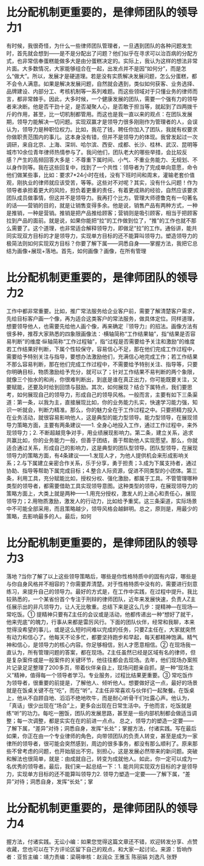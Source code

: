 # 比分配机制更重要的，是律师团队的领导力1

有时候，我很奇怪，为什么一些律师团队管理者，一旦遇到团队的各种问题发生时，首先就会想到——是不是分配出了问题？他们似乎在寻求可以治百病的分配方式，也非常信奉蛋糕能做多大是由分蛋糕决定的。实际上，我认为这样的想法非常片面。大多数情况，大家能够组合在一起，出发点并不是因“如何分”，而是怎么“做大”。所以，发展才是硬道理。若是没有实质解决发展问题，怎么分蛋糕，都不会令人满意。如果是解决发展问题，自然就会遇到，类似如何获客、业务选择、品牌建设、内部分工、考核机制等一系列难题。而这些领域对于只懂业务的律师而言，都非常棘手。因此，大多时候，一个健康发展的团队，需要一个强有力的领导者来决断。他是否干劲十足，是否凝聚人心，是否敢于担当等，就起到了四两拨千斤的作用，甚至，比一切机制都管用。而这也是我一直以来的观点：在团队发展期，领导力能解决一切问题。实现双赢才是领导力很多刚刚作为管理者的人，会误认为，领导力是种职位权力。比如，我花了钱，聘任你加入了团队，我就有权要求你做职责范围内的事儿。这本身没有错，但并不是领导力的体现。我曾发起过一次调研，来自北京、上海、深圳、哈尔滨、西安、成都、长沙、桂林、武汉、昆明等城市10余位青年律师热情参与了。我问他们，团队老大的哪些举措，会比较反感？产生的高频回答大多是：不尊重下属时间、小气、不重业务能力、无规划、不以身作则等。我在这些回复中，找到了一个共性：领导者为了完成单向意愿，命令他们做某些事，比如：要求7*24小时在线，没有下班时间和周末，灌输老套价值观，刚执业的律师就应该受苦，等等。这些对不对呢？其实，没有什么问题！作为领导者承担着更大的风险，担负着更重的责任，有着更成熟的经验，自然应该要求团队成员做事情，但这并不是领导力。我再打个比方。管理大师德鲁克有一句著名的话——营销的目的，就是让销售变得多余。他是说，销售产品有两种方式，一种是推销，一种是营销。推销是把产品推给顾客；营销则是吸引顾客，相当于把顾客拉到产品的面前。就是说，如果你能把“拉”的工作做到位了，“推”的工作也就不那么需要了。这个道理，也非常适合解释领导力，即做足“拉”的工作。通俗讲，能共同实现双方目标的才是领导力，实现单方目标的还不能算叫领导力。塑造领导力的极简法则如何实现双方目标？你要了解下属——洞悉自身——掌握方法，我把它总结为画像+展现+落地。首先，如何画像？画像，在所有管理

# 比分配机制更重要的，是律师团队的领导力2

工作中都非常重要。比如，推广常法服务给企业客户前，需要了解清楚客户需求，先给目标客户画一个像，再为适合这类客户的常法服务，做具体定位。同样道理，想要领导他人，也需要先给他人画个像，再来确定『领导力』的招法。画像方法有很多种，推荐大家熟悉的四象限画像法：·横轴简称“工作结果轴”，指“结果是否容易判断”的维度·纵轴简称“工作过程轴”，指“过程是否需要给予关注和激励”的维度若工作结果好判断，下属个性较保守，容易信心不足，那在他们完成工作过程中，需要给予特别关注与指导，要想办法激励他们，充满信心地完成工作；若工作结果不那么容易判断，那在他们完成工作过程中，不需要给予特别关注、指导等，只要你明确目标，物质激励给予充分，就可以了；针对工作结果不易判断的两个象限，就像三个抬水的和尚，你很难判断出，到底是谁在真正出力，你可能既要关注，又要赋能，还要及时给到回馈与鼓励。其次，如何展现？结合下属特点，我们要思考，如何展现自己的领导力，形成自己的领导风格。一般而言，主要有如下三条渠道：第一条，以我为主，直接展现比如，你的业务能力扎实，快速学习能力强，知识一听就会，判断力精准。那么，你的魅力全在于工作过程之中。只要把精力投入在业务活动，就很容易影响他人，这是典型的能力型领导。能力型领导，在展现领导力策略方面，主要有两条建议——1. 全身心地投入工作，通过工作过程中，来外现领导力；2. 不断超越竞争对手，用业绩展现影响力。第二条，建立关系，追求共赢比如，你的业务能力一般，但善于团结，善于帮助他人实现愿望。那么，你就适合通过关系，形成自己的影响力，这是典型的团队型领导。团队型领导，在展现领导力的策略方面，有4条建议——1.发现人才，为他人提供机会来形成影响关系；2.与下属建立亲密合作关系，乐于分享，勇于担责；3.成为下属支持者，通过协助、指导等帮助下属完成目标；4.整合人际资源，促进不同类型的小团体。第三条，利用工具，充分赋能比如，授权分权、强化激励，都属于工具。不管管理哪种类型的领导者，都需要借助工具实现领导意图。这种类型的领导，在展现领导力的策略方面上，大类上就是两种——1.用充分授权，激发人的上进心和责任心，展现领导力；2.用物质激励，激发人的行动力，比如给予重奖。这三条渠道，实际场景中不可能全部采用，而且策略越少，领导风格会越鲜明。总之，原则是，用最少的策略，去影响最多的人。最后，如何

# 比分配机制更重要的，是律师团队的领导力3

落地 ?当你了解了以上这些领导策略后，哪些是你性格特质中的固有内容，哪些是与你自身风格并不相容的？你需要弄清楚。对于性格特质中没有的，需要进行刻意练习，来提升自己的领导力。最好的方式是，在工作中实践，在过程中提升。我比较熟悉的，一个某省份首个专注于刑辩的律师团队，近年来发展快速，负责人Z主任展示出的非凡领导力，让人无比敬重。总结下来是这么几步：提精神—在现场—常吃饭。① 提精神只要有Z主任的会议或是活动，他都传递出一种“想好了就干，他来兜底”的魄力，行事从来都是雷厉风行。下面的团队伙伴，经常和我聊，本来觉得没希望的事儿，或是这么短时间难以完成的任务，只要Z主任在，大家就突然有动力和信心了。他每天不论多忙，都要坚持跑步和早起，每天都精神饱满。精气神和信心，是领导力的核心内容。你足够相信，别人才愿意相信。② 在现场我一直认为，所有管理问题的答案，都在现场。Z主任虽然已经是区域有名的律师，但是复杂案件或是一般案件的关键环节，他往往都会去现场。去年，他们现场办案照片记录足足整理了200多页，带着伙伴亲自上，现场问题亲自抓，是一种“现场主义”精神，值得每一个领导者学习。专业服务，过程比结果更重要。③ 常吃饭作为领导者，很重要的前提是，了解他人、倾听他人。想要做好这一点，最好的场景就是在饭桌关键不在“吃”，而在“听”。Z主任非常喜欢与伙伴们一起聚餐。在饭桌上，他从不自顾自地、滔滔不绝地吹牛，而是耐心听骨干们吐露心声。他认为，「真话」很少出现在“场合”上，更多会出现在日常生活中。于他而言，吃饭就是练“听”的功力。每吃一圈饭，团队的发展思路，甚至是一些内部机制都会做适当调整；每一次调整，都是实实在在的前进一点点。 总之，领导力的塑造一定要——了解下属，“差异”对待；洞悉自身，发挥“长处”；掌握方法，付诸实践。写在最后如果，你正在由一个专业律师的角色，向带领团队的负责人转变，甚至是成为一家律所的领导者，很可能会突然感到，周边的很多事务，都没有那么顺利了。原来那些不曾考虑的问题，也开始层出不穷。别担心，这是发展必然带来的新问题。突破和解法也很简单，就是：由成就自己，转变为成就他人。如此，你一定可以成为一名优秀的领导者。最后，我们来一起总结一下：1. 能共同实现双方目标的才是领导力，实现单方目标的还不能算叫领导力2. 领导力塑造一定要——了解下属，“差异”对待；洞悉自身，发挥“长处”；掌

# 比分配机制更重要的，是律师团队的领导力4

握方法，付诸实践。无讼小编：如果您觉得这篇文章还不错，欢迎转发分享、点赞收藏，您也可以在下方评论区留下自己的观点，和大家一起讨论。来源：哲响作者：亚哲主编：靖力责编：梁萌审核：赵润众 王雅玉 陈丽娟 刘逸凡 张野

